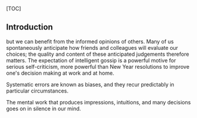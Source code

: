 [TOC]

## Introduction

but we can benefit from the informed opinions of others. Many of us spontaneously anticipate how friends and colleagues will evaluate our choices; the quality and content of these anticipated judgements therefore matters. The expectation of intelligent gossip is a powerful motive for serious self-criticism, more powerful than New Year resolutions to improve one's decision making at work and at home.

Systematic errors are known as biases, and they recur predictably in particular circumstances.

The mental work that produces impressions, intuitions, and many decisions goes on in silence in our mind.


